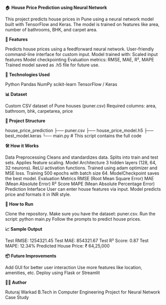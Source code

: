 🏠 **House Price Prediction using Neural Network**

This project predicts house prices in Pune using a neural network model built with TensorFlow and Keras. The model is trained on features like area, number of bathrooms, BHK, and carpet area.

**📌 Features**

Predicts house prices using a feedforward neural network.
User-friendly command-line interface for custom input.
Model trained with:
Scaled input features
Model checkpointing
Evaluation metrics: RMSE, MAE, R², MAPE
Trained model saved as .h5 file for future use.


**🧠 Technologies Used**

Python
Pandas
NumPy
scikit-learn
TensorFlow / Keras


**📊 Dataset**

Custom CSV dataset of Pune houses (puner.csv)
Required columns: area, bathroom, bhk, carpetarea, price


**📁 Project Structure**

house_price_prediction
├── puner.csv
├── house_price_model.h5
├── best_model.keras
└── main.py  # This script contains the full code


**🛠️ How it Works**

Data Preprocessing
Cleans and standardizes data.
Splits into train and test sets.
Applies feature scaling.
Model Architecture
3 hidden layers (128, 64, 32 neurons).
ReLU activation functions.
Trained using adam optimizer and MSE loss.
Training
500 epochs with batch size 64.
ModelCheckpoint saves the best model.
Evaluation Metrics
RMSE (Root Mean Square Error)
MAE (Mean Absolute Error)
R² Score
MAPE (Mean Absolute Percentage Error)
Prediction Interface
User can enter house features via input.
Model predicts price and formats it in INR style.


**🚀 How to Run**

Clone the repository.
Make sure you have the dataset: puner.csv.
Run the script:
python main.py
Follow the prompts to predict house prices.


**📈 Sample Output**

Test RMSE: 1254321.45
Test MAE: 854321.67
Test R² Score: 0.87
Test MAPE: 12.34%
Predicted House Price: ₹ 64,25,000


**📦 Future Improvements**

Add GUI for better user interaction
Use more features like location, amenities, etc.
Deploy using Flask or Streamlit


**👨‍💻 Author**

Ruturaj Warkad
B.Tech in Computer Engineering
Project for Neural Network Case Study

